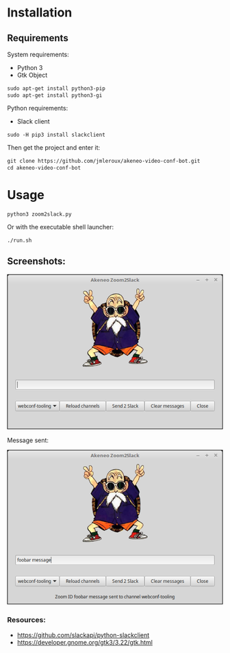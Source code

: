 # Installation

## Requirements

System requirements:

* Python 3
* Gtk Object

```
sudo apt-get install python3-pip
sudo apt-get install python3-gi
```

Python requirements:

* Slack client

```
sudo -H pip3 install slackclient
```

Then get the project and enter it:

```
git clone https://github.com/jmleroux/akeneo-video-conf-bot.git
cd akeneo-video-conf-bot
```

# Usage

```
python3 zoom2slack.py
```

Or with the executable shell launcher:

```
./run.sh
```

## Screenshots:

![Start](doc/img/start.png)

Message sent:

![Sent](doc/img/sent_to_channel.png)

### Resources:

* https://github.com/slackapi/python-slackclient
* https://developer.gnome.org/gtk3/3.22/gtk.html

